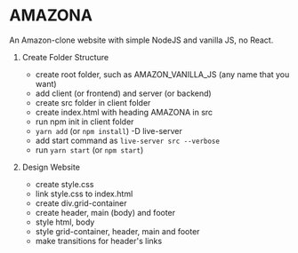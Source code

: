 # AMAZONA

An Amazon-clone website with simple NodeJS and vanilla JS, no React.

1. Create Folder Structure
    
    * create root folder, such as AMAZON_VANILLA_JS (any name that you want)
    * add client (or frontend) and server (or backend)
    * create src folder in client folder
    * create index.html with heading AMAZONA in src
    * run npm init in client folder
    * `yarn add` (or `npm install`) -D live-server
    * add start command as `live-server src --verbose`
    * run `yarn start` (or `npm start`) 

2. Design Website
    
    * create style.css
    * link style.css to index.html
    * create div.grid-container
    * create header, main (body) and footer
    * style html, body
    * style grid-container, header, main and footer
    * make transitions for header's links 